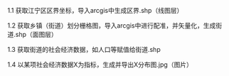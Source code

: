 1.1	获取江宁区区界坐标，导入arcgis中生成区界.shp（线图层）

1.2	获取乡镇（街道）划分栅格图，导入arcgis中进行配准，并矢量化，生成街道.shp（面图层）

1.3	获取街道的社会经济数据，如人口等赋值给街道.shp 

1.4	以某项社会经济数据X为指标，生成并导出X分布图.jpg（图片）
